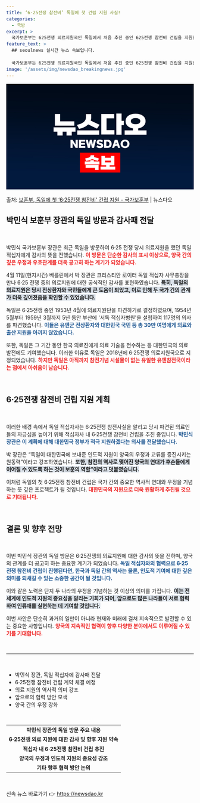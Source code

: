 ```yaml
---
title: ‘6·25전쟁 참전비’ 독일에 첫 건립 지원 사실!
categories:
  - 국방
excerpt: >
  국가보훈부는 625전쟁 의료지원국인 독일에서 처음 추진 중인 625전쟁 참전비 건립을 지원한다고 12일 밝혔…
feature_text: >
  ## seoulnews 실시간 뉴스 속보입니다.

  국가보훈부는 625전쟁 의료지원국인 독일에서 처음 추진 중인 625전쟁 참전비 건립을 지원한다고 12일 밝혔…
image: '/assets/img/newsdao_breakingnews.jpg'
---
```


![뉴스다오 속보](/assets/img/newsdao_breakingnews.jpg)

<p>출처: <a href="https://newsdao.kr/1913" rel="dofollow">보훈부, 독일에 첫 ‘6·25전쟁 참전비’ 건립 지원 - 국가보훈부</a> | 뉴스다오</p>

<h2 data-ke-size="size26">박민식 보훈부 장관의 독일 방문과 감사패 전달</h2>

<p data-ke-size="size16">&nbsp;</p>

박민식 국가보훈부 장관은 최근 독일을 방문하여 6·25 전쟁 당시 의료지원을 했던 독일 적십자에게 감사의 뜻을 전했습니다. <b><span style="color: #ee2323;">이 방문은 단순한 감사의 표시 이상으로, 양국 간의 깊은 우정과 우호관계를 더욱 공고히 하는 계기가 되었습니다.</span></b> 

4월 11일(현지시간) 베를린에서 박 장관은 크리스티안 로이터 독일 적십자 사무총장을 만나 6·25 전쟁 중의 의료지원에 대한 공식적인 감사를 표현하였습니다. <b><span style="background-color: #21538527;">특히, 독일의 의료지원은 당시 전상환자와 국민들에게 큰 도움이 되었고, 이로 인해 두 국가 간의 관계가 더욱 깊어졌음을 확인할 수 있었습니다.</span></b>

독일은 6·25전쟁 중인 1953년 4월에 의료지원단을 파견하기로 결정하였으며, 1954년 5월부터 1959년 3월까지 5년 동안 부산에 '서독 적십자병원'을 설립하여 117명의 의사를 파견했습니다. <b><span style="color: #1a5490;">이들은 유엔군 전상환자와 대한민국 국민 등 총 30만 여명에게 의료와 출산 지원을 아끼지 않았습니다.</span></b> 

또한, 독일은 그 기간 동안 한국 의료진에게 의료 기술을 전수하는 등 대한민국의 의료 발전에도 기여했습니다. 이러한 이유로 독일은 2018년에 6·25전쟁 의료지원국으로 지정되었습니다. <b><span style="color: #ee2323;">하지만 독일은 아직까지 참전기념 시설물이 없는 유일한 유엔참전국이라는 점에서 아쉬움이 남습니다.</span></b>

<p data-ke-size="size16">&nbsp;</p>

<h2 data-ke-size="size26">6·25전쟁 참전비 건립 지원 계획</h2>

<p data-ke-size="size16">&nbsp;</p>

이러한 배경 속에서 독일 적십자사는 6·25전쟁 참전사실을 알리고 당시 파견된 의료인들의 자긍심을 높이기 위해 적십자사 내 6·25전쟁 참전비 건립을 추진 중입니다. <b><span style="color: #1a5490;">박민식 장관은 이 계획에 대해 대한민국 정부가 적극 지원하겠다는 의사를 전달했습니다.</span></b>

박 장관은 “독일이 대한민국에 보내준 인도적 지원이 양국의 우정과 교류를 증진시키는 원동력”이라고 강조하였습니다. <b><span style="background-color: #21538527;">또한, 참전의 역사로 맺어진 양국의 연대가 후손들에게 이어질 수 있도록 하는 것이 보훈의 역할”이라고 덧붙였습니다.</span></b>

이처럼 독일의 첫 6·25전쟁 참전비 건립은 국가 간의 중요한 역사적 연대와 우정을 기념하는 뜻 깊은 프로젝트가 될 것입니다. <b><span style="color: #ee2323;">대한민국의 지원으로 더욱 원활하게 추진될 것으로 기대됩니다.</span></b> 

<p data-ke-size="size16">&nbsp;</p>

<h2 data-ke-size="size26">결론 및 향후 전망</h2>

<p data-ke-size="size16">&nbsp;</p>

이번 박민식 장관의 독일 방문은 6·25전쟁의 의료지원에 대한 감사의 뜻을 전하며, 양국의 관계를 더 공고히 하는 중요한 계기가 되었습니다. <b><span style="color: #1a5490;">독일 적십자와의 협력으로 6·25 전쟁 참전비 건립이 진행된다면, 한국과 독일 간의 역사는 물론, 인도적 기여에 대한 깊은 의미를 되새길 수 있는 소중한 공간이 될 것입니다.</span></b> 

이와 같은 노력은 단지 두 나라의 우정을 기념하는 것 이상의 의미를 가집니다. <b><span style="background-color: #21538527;">이는 전 세계에 인도적 지원의 중요성을 알리는 기회가 되어, 앞으로도 많은 나라들이 서로 협력하여 인류애를 실현하는 데 기여할 것입니다.</span></b> 

이번 사안은 단순히 과거의 일만이 아니라 현재와 미래에 걸쳐 지속적으로 발전할 수 있는 중요한 사항입니다. <b><span style="color: #ee2323;">양국의 지속적인 협력이 향후 다양한 분야에서도 이루어질 수 있기를 기대합니다.</span></b>

<p data-ke-size="size16">&nbsp;</p>

<hr>

<p data-ke-size="size16">&nbsp;</p>

<ul>
<li>박민식 장관, 독일 적십자에 감사패 전달</li>
<li>6·25전쟁 참전비 건립 계약 체결 예정</li>
<li>의료 지원의 역사적 의미 강조</li>
<li>앞으로의 협력 방안 모색</li>
<li>양국 간의 우정 강화</li>
</ul>

<p data-ke-size="size16">&nbsp;</p> 

<table style="width: 100%;">
<tr>
<td style="text-align: center; height: 17px;"><b>박민식 장관의 독일 방문 주요 내용</b></td>
</tr>
<tr>
<td style="text-align: center; height: 17px;"><b>6·25전쟁 의료 지원에 대한 감사 및 향후 지원 약속</b></td>
</tr>
<tr>
<td style="text-align: center; height: 17px;"><b>적십자 내 6·25전쟁 참전비 건립 추진</b></td>
</tr>
<tr>
<td style="text-align: center; height: 17px;"><b>양국의 우정과 인도적 지원의 중요성 강조</b></td>
</tr>
<tr>
<td style="text-align: center; height: 17px;"><b>기타 향후 협력 방안 논의</b></td>
</tr>
</table> 

<p data-ke-size="size16">&nbsp;</p> 

신속 뉴스 바로가기 👉 <a href="https://newsdao.kr" rel="dofollow">https://newsdao.kr</a>


